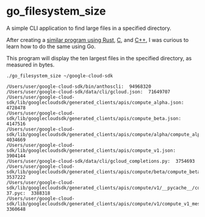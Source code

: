 # go_filesystem_size
A simple CLI application to find large files in a specified directory. 

After creating a [similar program using Rust](https://github.com/harr1424/hello_rust), [C](https://github.com/harr1424/c_filesystem_size), and [C++](https://github.com/harr1424/cpp_filesystem_size), I was curious to learn how to do the same using Go. 

This program will display the ten largest files in the specified directory, as measured in bytes. 



```
./go_filesystem_size ~/google-cloud-sdk 
```

```
/Users/user/google-cloud-sdk/bin/anthoscli:  94968320
/Users/user/google-cloud-sdk/data/cli/gcloud.json:  71649707
/Users/user/google-cloud-sdk/lib/googlecloudsdk/generated_clients/apis/compute_alpha.json:  4728478
/Users/user/google-cloud-sdk/lib/googlecloudsdk/generated_clients/apis/compute_beta.json:  4147516
/Users/user/google-cloud-sdk/lib/googlecloudsdk/generated_clients/apis/compute/alpha/compute_alpha_messages.py:  4034669
/Users/user/google-cloud-sdk/lib/googlecloudsdk/generated_clients/apis/compute_v1.json:  3904144
/Users/user/google-cloud-sdk/data/cli/gcloud_completions.py:  3754693
/Users/user/google-cloud-sdk/lib/googlecloudsdk/generated_clients/apis/compute/beta/compute_beta_messages.py:  3537222
/Users/user/google-cloud-sdk/lib/googlecloudsdk/generated_clients/apis/compute/v1/__pycache__/compute_v1_messages.cpython-37.pyc:  3388318
/Users/user/google-cloud-sdk/lib/googlecloudsdk/generated_clients/apis/compute/v1/compute_v1_messages.py:  3360648
```
